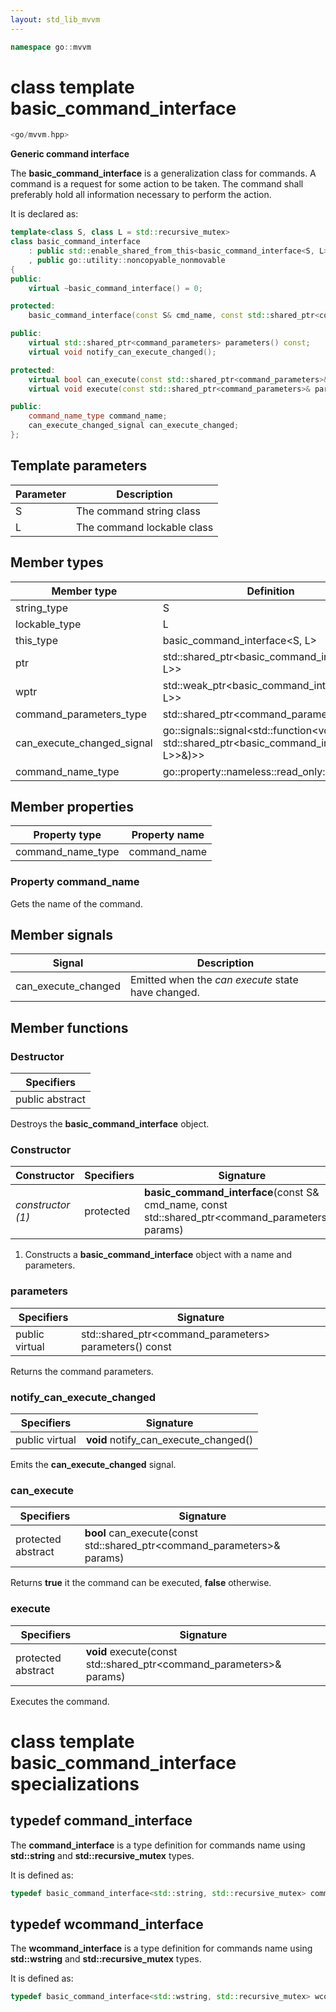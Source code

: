 ```yaml
---
layout: std_lib_mvvm
---
```


```c++
namespace go::mvvm
```

# class template basic_command_interface

```c++
<go/mvvm.hpp>
```

**Generic command interface**

The **basic_command_interface** is a generalization class for commands. A command
is a request for some action to be taken. The command shall preferably hold all
information necessary to perform the action.

It is declared as:

```c++
template<class S, class L = std::recursive_mutex>
class basic_command_interface
    : public std::enable_shared_from_this<basic_command_interface<S, L>>
    , public go::utility::noncopyable_nonmovable
{
public:
    virtual ~basic_command_interface() = 0;

protected:
    basic_command_interface(const S& cmd_name, const std::shared_ptr<command_parameters>& params);

public:
    virtual std::shared_ptr<command_parameters> parameters() const;
    virtual void notify_can_execute_changed();

protected:
    virtual bool can_execute(const std::shared_ptr<command_parameters>& params) = 0;
    virtual void execute(const std::shared_ptr<command_parameters>& params) = 0;

public:
    command_name_type command_name;
    can_execute_changed_signal can_execute_changed;
};
```

## Template parameters

Parameter | Description
-|-
S | The command string class
L | The command lockable class

## Member types

Member type | Definition
-|-
string_type | S
lockable_type | L
this_type | basic_command_interface<S, L>
ptr | std\::shared_ptr<basic_command_interface<S, L>>
wptr | std\::weak_ptr<basic_command_interface<S, L>>
command_parameters_type | std\::shared_ptr<command_parameters>
can_execute_changed_signal | go\::signals\::signal<std\::function<void(const std\::shared_ptr<basic_command_interface<S, L>>&)>>
command_name_type | go\::property\::nameless\::read_only\::property<S>

## Member properties

Property type | Property name
-|-
command_name_type | command_name

### Property command_name

Gets the name of the command.

## Member signals

Signal | Description
-|-
can_execute_changed | Emitted when the *can execute* state have changed.

## Member functions

### Destructor

Specifiers |
-|
public abstract |

Destroys the **basic_command_interface** object.

### Constructor

Constructor | Specifiers | Signature
-|-|-
*constructor (1)* | protected | **basic_command_interface**(const S& cmd_name, const std::shared_ptr<command_parameters>& params)

1. Constructs a **basic_command_interface** object with a name and parameters.

### parameters

Specifiers | Signature
-|-
public virtual | std\::shared_ptr<command_parameters> parameters() const

Returns the command parameters.

### notify_can_execute_changed

Specifiers | Signature
-|-
public virtual | **void** notify_can_execute_changed()

Emits the **can_execute_changed** signal.

### can_execute

Specifiers | Signature
-|-
protected abstract | **bool** can_execute(const std\::shared_ptr<command_parameters>& params)

Returns **true** it the command can be executed, **false** otherwise.

### execute

Specifiers | Signature
-|-
protected abstract | **void** execute(const std\::shared_ptr<command_parameters>& params)

Executes the command.

# class template basic_command_interface specializations

## typedef command_interface

The **command_interface** is a type definition for commands name using **std::string**
and **std::recursive_mutex** types.

It is defined as:

```c++
typedef basic_command_interface<std::string, std::recursive_mutex> command_interface;
```

## typedef wcommand_interface

The **wcommand_interface** is a type definition for commands name using **std::wstring**
and **std::recursive_mutex** types.

It is defined as:

```c++
typedef basic_command_interface<std::wstring, std::recursive_mutex> wcommand_interface;
```
